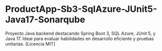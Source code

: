 # ProductApp-Sb3-SqlAzure-JUnit5-Java17-Sonarqube
Proyecto Java backend destacando Spring Boot 3, SQL Azure, JUnit 5, y Java 17. Ideal para evaluar habilidades en desarrollo eficiente y pruebas unitarias. [Licencia MIT]
